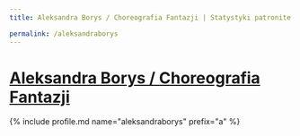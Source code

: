 ```yaml
---
title: Aleksandra Borys / Choreografia Fantazji | Statystyki patronite.pl | Patromierz

permalink: /aleksandraborys
---
```


# [Aleksandra Borys / Choreografia Fantazji](https://patronite.pl/aleksandraborys)

{% include profile.md name="aleksandraborys" prefix="a" %}
